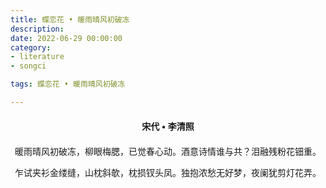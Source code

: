 ```yaml
---
title: 蝶恋花 • 暖雨晴风初破冻
description:
date: 2022-06-29 00:00:00
category:
- literature
- songci

tags: 蝶恋花 • 暖雨晴风初破冻

---
```


<div id="poem-author">
    宋代 • 李清照
</div>
<div id="poem-body">
<p class="poem-paragraph">暖雨晴风初破冻，柳眼梅腮，已觉春心动。酒意诗情谁与共？泪融残粉花钿重。</p>
<p class="poem-paragraph">乍试夹衫金缕缝，山枕斜欹，枕损钗头凤。独抱浓愁无好梦，夜阑犹剪灯花弄。</p>

</div>

<style>

#poem-author {
    width: 100%;
    text-align: center;
    margin: 20px 0;
    font-weight: bold;
}
#poem-body {
    width: 100%;
    text-align: center;
}
.poem-paragraph {
    font-family: "仿宋"
}

</style>